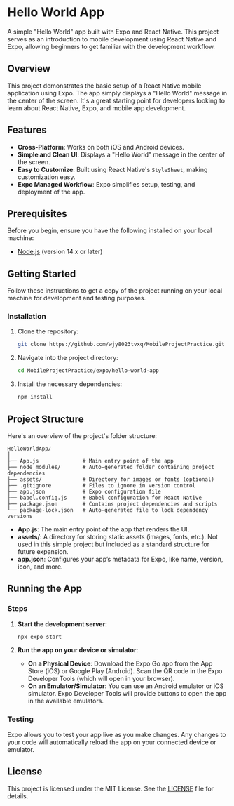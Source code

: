 
# Hello World App

A simple "Hello World" app built with Expo and React Native. This project serves as an introduction to mobile development using React Native and Expo, allowing beginners to get familiar with the development workflow.

## Overview

This project demonstrates the basic setup of a React Native mobile application using Expo. The app simply displays a "Hello World" message in the center of the screen. It's a great starting point for developers looking to learn about React Native, Expo, and mobile app development.

## Features

- **Cross-Platform**: Works on both iOS and Android devices.
- **Simple and Clean UI**: Displays a "Hello World" message in the center of the screen.
- **Easy to Customize**: Built using React Native's `StyleSheet`, making customization easy.
- **Expo Managed Workflow**: Expo simplifies setup, testing, and deployment of the app.

## Prerequisites

Before you begin, ensure you have the following installed on your local machine:

- [Node.js](https://nodejs.org/) (version 14.x or later)

## Getting Started

Follow these instructions to get a copy of the project running on your local machine for development and testing purposes.

### Installation

1. Clone the repository:
   ```bash
   git clone https://github.com/wjy8023tvxq/MobileProjectPractice.git
   ```
   
2. Navigate into the project directory:
   ```bash
   cd MobileProjectPractice/expo/hello-world-app
   ```

3. Install the necessary dependencies:
   ```bash
   npm install
   ```

## Project Structure

Here's an overview of the project's folder structure:

```
HelloWorldApp/
│
├── App.js              # Main entry point of the app
├── node_modules/       # Auto-generated folder containing project dependencies
├── assets/             # Directory for images or fonts (optional)
├── .gitignore          # Files to ignore in version control
├── app.json            # Expo configuration file
├── babel.config.js     # Babel configuration for React Native
├── package.json        # Contains project dependencies and scripts
└── package-lock.json   # Auto-generated file to lock dependency versions
```

- **App.js**: The main entry point of the app that renders the UI.
- **assets/**: A directory for storing static assets (images, fonts, etc.). Not used in this simple project but included as a standard structure for future expansion.
- **app.json**: Configures your app’s metadata for Expo, like name, version, icon, and more.

## Running the App

### Steps

1. **Start the development server**:
   ```bash
   npx expo start
   ```

2. **Run the app on your device or simulator**:
   - **On a Physical Device**: Download the Expo Go app from the App Store (iOS) or Google Play (Android). Scan the QR code in the Expo Developer Tools (which will open in your browser).
   - **On an Emulator/Simulator**: You can use an Android emulator or iOS simulator. Expo Developer Tools will provide buttons to open the app in the available emulators.

### Testing

Expo allows you to test your app live as you make changes. Any changes to your code will automatically reload the app on your connected device or emulator.

## License

This project is licensed under the MIT License. See the [LICENSE](LICENSE) file for details.
